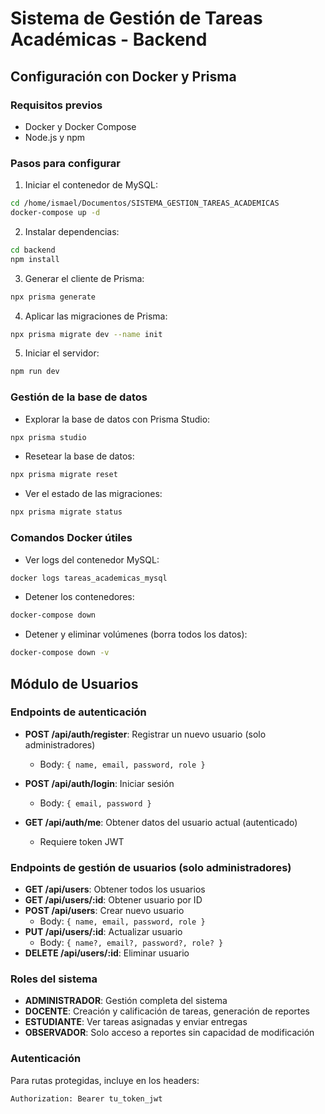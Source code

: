 # Sistema de Gestión de Tareas Académicas - Backend

## Configuración con Docker y Prisma

### Requisitos previos
- Docker y Docker Compose
- Node.js y npm

### Pasos para configurar

1. Iniciar el contenedor de MySQL:
```bash
cd /home/ismael/Documentos/SISTEMA_GESTION_TAREAS_ACADEMICAS
docker-compose up -d
```

2. Instalar dependencias:
```bash
cd backend
npm install
```

3. Generar el cliente de Prisma:
```bash
npx prisma generate
```

4. Aplicar las migraciones de Prisma:
```bash
npx prisma migrate dev --name init
```

5. Iniciar el servidor:
```bash
npm run dev
```

### Gestión de la base de datos

- Explorar la base de datos con Prisma Studio:
```bash
npx prisma studio
```

- Resetear la base de datos:
```bash
npx prisma migrate reset
```

- Ver el estado de las migraciones:
```bash
npx prisma migrate status
```

### Comandos Docker útiles

- Ver logs del contenedor MySQL:
```bash
docker logs tareas_academicas_mysql
```

- Detener los contenedores:
```bash
docker-compose down
```

- Detener y eliminar volúmenes (borra todos los datos):
```bash
docker-compose down -v
```

## Módulo de Usuarios

### Endpoints de autenticación

- **POST /api/auth/register**: Registrar un nuevo usuario (solo administradores)
  - Body: `{ name, email, password, role }`
  
- **POST /api/auth/login**: Iniciar sesión
  - Body: `{ email, password }`
  
- **GET /api/auth/me**: Obtener datos del usuario actual (autenticado)
  - Requiere token JWT

### Endpoints de gestión de usuarios (solo administradores)

- **GET /api/users**: Obtener todos los usuarios
- **GET /api/users/:id**: Obtener usuario por ID
- **POST /api/users**: Crear nuevo usuario
  - Body: `{ name, email, password, role }`
- **PUT /api/users/:id**: Actualizar usuario
  - Body: `{ name?, email?, password?, role? }`
- **DELETE /api/users/:id**: Eliminar usuario

### Roles del sistema

- **ADMINISTRADOR**: Gestión completa del sistema
- **DOCENTE**: Creación y calificación de tareas, generación de reportes
- **ESTUDIANTE**: Ver tareas asignadas y enviar entregas
- **OBSERVADOR**: Solo acceso a reportes sin capacidad de modificación

### Autenticación

Para rutas protegidas, incluye en los headers:
```
Authorization: Bearer tu_token_jwt
```
